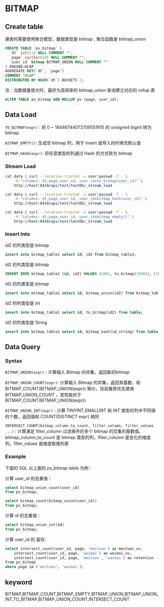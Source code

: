 # BITMAP

## Create table

建表时需要使用聚合模型，数据类型是 bitmap , 聚合函数是 bitmap_union

```SQL
CREATE TABLE `pv_bitmap` (
  `dt` int(11) NULL COMMENT "",
  `page` varchar(10) NULL COMMENT "",
  `user_id` bitmap BITMAP_UNION NULL COMMENT ""
) ENGINE=OLAP
AGGREGATE KEY(`dt`, `page`)
COMMENT "OLAP"
DISTRIBUTED BY HASH(`dt`) BUCKETS 2;
```

注：当数据量很大时，最好为高频率的 bitmap_union 查询建立对应的 rollup 表

```SQL
ALTER TABLE pv_bitmap ADD ROLLUP pv (page, user_id);
```

## Data Load

`TO_BITMAP(expr)` : 将 0 ~ 18446744073709551615 的 unsigned bigint 转为 bitmap

`BITMAP_EMPTY()`: 生成空 bitmap 列，用于 insert 或导入的时填充默认值

`BITMAP_HASH(expr)`: 将任意类型的列通过 Hash 的方式转为 bitmap

### Stream Load

``` bash
cat data | curl --location-trusted -u user:passwd -T - \
    -H "columns: dt,page,user_id, user_id=to_bitmap(user_id)" \
    http://host:8410/api/test/testDb/_stream_load
```

``` bash
cat data | curl --location-trusted -u user:passwd -T - \
    -H "columns: dt,page,user_id, user_id=bitmap_hash(user_id)" \
    http://host:8410/api/test/testDb/_stream_load
```

``` bash
cat data | curl --location-trusted -u user:passwd -T - \
    -H "columns: dt,page,user_id, user_id=bitmap_empty()" \
    http://host:8410/api/test/testDb/_stream_load
```

### Insert Into

id2 的列类型是 bitmap

```SQL
insert into bitmap_table1 select id, id2 from bitmap_table2;
```

id2 的列类型是 bitmap

```SQL
INSERT INTO bitmap_table1 (id, id2) VALUES (1001, to_bitmap(1000)), (1001, to_bitmap(2000));
```

id2 的列类型是 bitmap

```SQL
insert into bitmap_table1 select id, bitmap_union(id2) from bitmap_table2 group by id;
```

id2 的列类型是 int

```SQL
insert into bitmap_table1 select id, to_bitmap(id2) from table;
```

id2 的列类型是 String

```SQL
insert into bitmap_table1 select id, bitmap_hash(id_string) from table;
```

## Data Query

### Syntax

`BITMAP_UNION(expr)` : 计算输入 Bitmap 的并集，返回新的bitmap

`BITMAP_UNION_COUNT(expr)`: 计算输入 Bitmap 的并集，返回其基数，和 BITMAP_COUNT(BITMAP_UNION(expr)) 等价。目前推荐优先使用 BITMAP_UNION_COUNT ，其性能优于 BITMAP_COUNT(BITMAP_UNION(expr))

`BITMAP_UNION_INT(expr)` : 计算 TINYINT,SMALLINT 和 INT 类型的列中不同值的个数，返回值和
COUNT(DISTINCT expr) 相同

`INTERSECT_COUNT(bitmap_column_to_count, filter_column, filter_values ...)` : 计算满足
filter_column 过滤条件的多个 bitmap 的交集的基数值。
bitmap_column_to_count 是 bitmap 类型的列，filter_column 是变化的维度列，filter_values 是维度取值列表

### Example

下面的 SQL 以上面的 pv_bitmap table 为例：

计算 user_id 的去重值：

```SQL
select bitmap_union_count(user_id)
from pv_bitmap;

select bitmap_count(bitmap_union(user_id))
from pv_bitmap;
```

计算 id 的去重值：

```SQL
select bitmap_union_int(id)
from pv_bitmap;
```

计算 user_id 的 留存:

```SQL
select intersect_count(user_id, page, 'meituan') as meituan_uv,
    intersect_count(user_id, page, 'waimai') as waimai_uv,
    intersect_count(user_id, page, 'meituan', 'waimai') as retention -- 在 'meituan' 和 'waimai' 两个页面都出现的用户数
from pv_bitmap
where page in ('meituan', 'waimai');
```

## keyword

BITMAP,BITMAP_COUNT,BITMAP_EMPTY,BITMAP_UNION,BITMAP_UNION_INT,TO_BITMAP,BITMAP_UNION_COUNT,INTERSECT_COUNT
